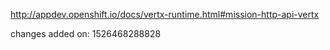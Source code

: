 http://appdev.openshift.io/docs/vertx-runtime.html#mission-http-api-vertx

 
 changes added on: 1526468288828